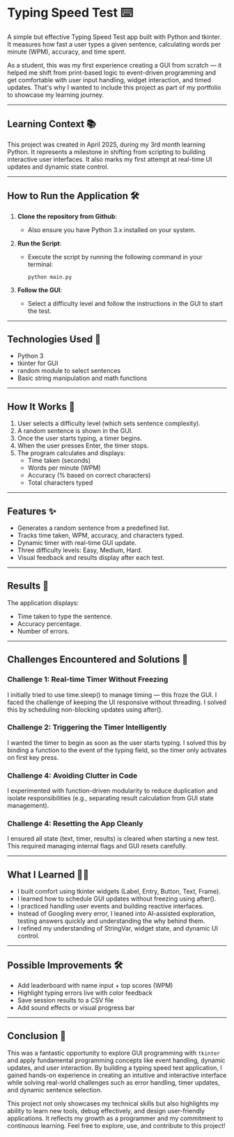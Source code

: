 # Typing Speed Test ⌨️

A simple but effective Typing Speed Test app built with Python and tkinter. It measures how fast a user types a given sentence, calculating words per minute (WPM), accuracy, and time spent.

As a student, this was my first experience creating a GUI from scratch — it helped me shift from print-based logic to event-driven programming and get comfortable with user input handling, widget interaction, and timed updates. That's why I wanted to include this project as part of my portfolio to showcase my learning journey.

---

## Learning Context 📚

This project was created in April 2025, during my 3rd month learning Python. It represents a milestone in shifting from scripting to building interactive user interfaces. It also marks my first attempt at real-time UI updates and dynamic state control.

---

## How to Run the Application 🛠️

1. **Clone the repository from Github**:
   - Also ensure you have Python 3.x installed on your system.

2. **Run the Script**:
   - Execute the script by running the following command in your terminal:
     ```
     python main.py
     ```

3. **Follow the GUI**:
   - Select a difficulty level and follow the instructions in the GUI to start the test.

---

## Technologies Used 🧰

- Python 3
- tkinter for GUI
- random module to select sentences
- Basic string manipulation and math functions

---

## How It Works 🚀

1. User selects a difficulty level (which sets sentence complexity).
2. A random sentence is shown in the GUI.
3. Once the user starts typing, a timer begins.
4. When the user presses Enter, the timer stops.
5. The program calculates and displays:
   - Time taken (seconds)
   - Words per minute (WPM)
   - Accuracy (% based on correct characters)
   - Total characters typed

---

## Features ✨

- Generates a random sentence from a predefined list.
- Tracks time taken, WPM, accuracy, and characters typed.
- Dynamic timer with real-time GUI update.
- Three difficulty levels: Easy, Medium, Hard.
- Visual feedback and results display after each test.

---

## Results 🧠
The application displays:
- Time taken to type the sentence.
- Accuracy percentage.
- Number of errors.

---

## Challenges Encountered and Solutions 🧩

### Challenge 1: Real-time Timer Without Freezing
I initially tried to use time.sleep() to manage timing — this froze the GUI. I faced the challenge of keeping the UI responsive without threading. I solved this by scheduling non-blocking updates using after().

### Challenge 2: Triggering the Timer Intelligently
I wanted the timer to begin as soon as the user starts typing. I solved this by binding a function to the <Key> event of the typing field, so the timer only activates on first key press.

### Challenge 4: Avoiding Clutter in Code
I experimented with function-driven modularity to reduce duplication and isolate responsibilities (e.g., separating result calculation from GUI state management).

### Challenge 4: Resetting the App Cleanly
I ensured all state (text, timer, results) is cleared when starting a new test. This required managing internal flags and GUI resets carefully.

---

## What I Learned 👨‍🎓

- I built comfort using tkinter widgets (Label, Entry, Button, Text, Frame).
- I learned how to schedule GUI updates without freezing using after().
- I practiced handling user events and building reactive interfaces.
- Instead of Googling every error, I leaned into AI-assisted exploration, testing answers quickly and understanding the why behind them.
- I refined my understanding of StringVar, widget state, and dynamic UI control.

---

## Possible Improvements 🛠️

- Add leaderboard with name input + top scores (WPM)
- Highlight typing errors live with color feedback
- Save session results to a CSV file
- Add sound effects or visual progress bar

---

## Conclusion 📝

This was a fantastic opportunity to explore GUI programming with `tkinter` and apply fundamental programming concepts like event handling, dynamic updates, and user interaction. By building a typing speed test application, I gained hands-on experience in creating an intuitive and interactive interface while solving real-world challenges such as error handling, timer updates, and dynamic sentence selection.

This project not only showcases my technical skills but also highlights my ability to learn new tools, debug effectively, and design user-friendly applications. It reflects my growth as a programmer and my commitment to continuous learning. Feel free to explore, use, and contribute to this project!
